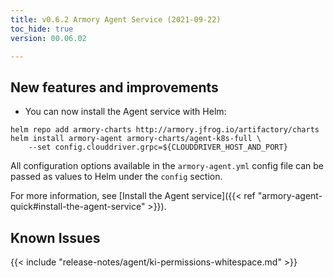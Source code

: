 ```yaml
---
title: v0.6.2 Armory Agent Service (2021-09-22)
toc_hide: true
version: 00.06.02

---
```


## New features and improvements

* You can now install the Agent service with Helm:

```
helm repo add armory-charts http://armory.jfrog.io/artifactory/charts
helm install armory-agent armory-charts/agent-k8s-full \
    --set config.clouddriver.grpc=${CLOUDDRIVER_HOST_AND_PORT}
```

All configuration options available in the `armory-agent.yml` config file can be passed as values to Helm under the `config` section.

For more information, see [Install the Agent service]({{< ref "armory-agent-quick#install-the-agent-service" >}}).

## Known Issues

{{< include "release-notes/agent/ki-permissions-whitespace.md" >}}